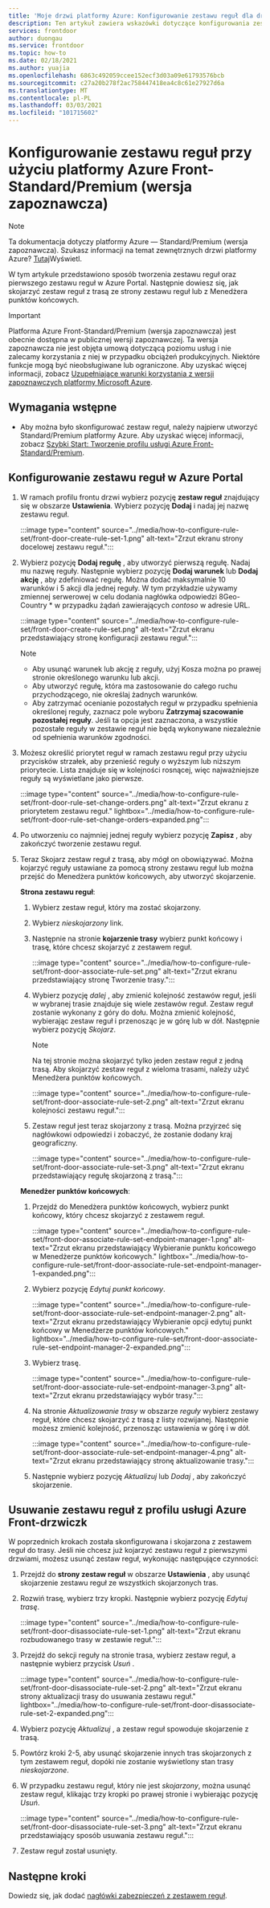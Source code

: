 ```yaml
---
title: 'Moje drzwi platformy Azure: Konfigurowanie zestawu reguł dla drzwi przednich'
description: Ten artykuł zawiera wskazówki dotyczące konfigurowania zestawu reguł.
services: frontdoor
author: duongau
ms.service: frontdoor
ms.topic: how-to
ms.date: 02/18/2021
ms.author: yuajia
ms.openlocfilehash: 6863c492059ccee152ecf3d03a09e61793576bcb
ms.sourcegitcommit: c27a20b278f2ac758447418ea4c8c61e27927d6a
ms.translationtype: MT
ms.contentlocale: pl-PL
ms.lasthandoff: 03/03/2021
ms.locfileid: "101715602"
---
```

# <a name="configure-a-rule-set-with-azure-front-door-standardpremium-preview"></a>Konfigurowanie zestawu reguł przy użyciu platformy Azure Front-Standard/Premium (wersja zapoznawcza)

> [!Note]
> Ta dokumentacja dotyczy platformy Azure — Standard/Premium (wersja zapoznawcza). Szukasz informacji na temat zewnętrznych drzwi platformy Azure? [Tutaj](../front-door-overview.md)Wyświetl.

W tym artykule przedstawiono sposób tworzenia zestawu reguł oraz pierwszego zestawu reguł w Azure Portal. Następnie dowiesz się, jak skojarzyć zestaw reguł z trasą ze strony zestawu reguł lub z Menedżera punktów końcowych.

> [!IMPORTANT]
> Platforma Azure Front-Standard/Premium (wersja zapoznawcza) jest obecnie dostępna w publicznej wersji zapoznawczej.
> Ta wersja zapoznawcza nie jest objęta umową dotyczącą poziomu usług i nie zalecamy korzystania z niej w przypadku obciążeń produkcyjnych. Niektóre funkcje mogą być nieobsługiwane lub ograniczone.
> Aby uzyskać więcej informacji, zobacz [Uzupełniające warunki korzystania z wersji zapoznawczych platformy Microsoft Azure](https://azure.microsoft.com/support/legal/preview-supplemental-terms/).

## <a name="prerequisites"></a>Wymagania wstępne

* Aby można było skonfigurować zestaw reguł, należy najpierw utworzyć Standard/Premium platformy Azure. Aby uzyskać więcej informacji, zobacz [Szybki Start: Tworzenie profilu usługi Azure Front-Standard/Premium](create-front-door-portal.md).

## <a name="configure-rule-set-in-azure-portal"></a>Konfigurowanie zestawu reguł w Azure Portal

1. W ramach profilu frontu drzwi wybierz pozycję **zestaw reguł** znajdujący się w obszarze **Ustawienia**. Wybierz pozycję **Dodaj** i nadaj jej nazwę zestawu reguł.

   :::image type="content" source="../media/how-to-configure-rule-set/front-door-create-rule-set-1.png" alt-text="Zrzut ekranu strony docelowej zestawu reguł.":::
    
1. Wybierz pozycję **Dodaj regułę** , aby utworzyć pierwszą regułę. Nadaj mu nazwę reguły. Następnie wybierz pozycję **Dodaj warunek** lub **Dodaj akcję** , aby zdefiniować regułę. Można dodać maksymalnie 10 warunków i 5 akcji dla jednej reguły. W tym przykładzie używamy zmiennej serwerowej w celu dodania nagłówka odpowiedzi 8Geo-Country * w przypadku żądań zawierających *contoso* w adresie URL.

   :::image type="content" source="../media/how-to-configure-rule-set/front-door-create-rule-set.png" alt-text="Zrzut ekranu przedstawiający stronę konfiguracji zestawu reguł.":::
    
    > [!NOTE]
    > * Aby usunąć warunek lub akcję z reguły, użyj Kosza można po prawej stronie określonego warunku lub akcji.
    > * Aby utworzyć regułę, która ma zastosowanie do całego ruchu przychodzącego, nie określaj żadnych warunków.
    > * Aby zatrzymać ocenianie pozostałych reguł w przypadku spełnienia określonej reguły, zaznacz pole wyboru **Zatrzymaj szacowanie pozostałej reguły**. Jeśli ta opcja jest zaznaczona, a wszystkie pozostałe reguły w zestawie reguł nie będą wykonywane niezależnie od spełnienia warunków zgodności.  

1. Możesz określić priorytet reguł w ramach zestawu reguł przy użyciu przycisków strzałek, aby przenieść reguły o wyższym lub niższym priorytecie. Lista znajduje się w kolejności rosnącej, więc najważniejsze reguły są wyświetlane jako pierwsze.

   :::image type="content" source="../media/how-to-configure-rule-set/front-door-rule-set-change-orders.png" alt-text="Zrzut ekranu z priorytetem zestawu reguł." lightbox="../media/how-to-configure-rule-set/front-door-rule-set-change-orders-expanded.png":::

1. Po utworzeniu co najmniej jednej reguły wybierz pozycję **Zapisz** , aby zakończyć tworzenie zestawu reguł.

1. Teraz Skojarz zestaw reguł z trasą, aby mógł on obowiązywać. Można kojarzyć reguły ustawiane za pomocą strony zestawu reguł lub można przejść do Menedżera punktów końcowych, aby utworzyć skojarzenie.
 
    **Strona zestawu reguł**: 
    
    1. Wybierz zestaw reguł, który ma zostać skojarzony.
    
    1. Wybierz *nieskojarzony* link.
     

    1. Następnie na stronie **kojarzenie trasy** wybierz punkt końcowy i trasę, które chcesz skojarzyć z zestawem reguł. 
    
        :::image type="content" source="../media/how-to-configure-rule-set/front-door-associate-rule-set.png" alt-text="Zrzut ekranu przedstawiający stronę Tworzenie trasy.":::    
        
    1. Wybierz pozycję *dalej* , aby zmienić kolejność zestawów reguł, jeśli w wybranej trasie znajduje się wiele zestawów reguł. Zestaw reguł zostanie wykonany z góry do dołu. Można zmienić kolejność, wybierając zestaw reguł i przenosząc je w górę lub w dół. Następnie wybierz pozycję *Skojarz*.
    
        > [!Note]
        > Na tej stronie można skojarzyć tylko jeden zestaw reguł z jedną trasą. Aby skojarzyć zestaw reguł z wieloma trasami, należy użyć Menedżera punktów końcowych.
    
        :::image type="content" source="../media/how-to-configure-rule-set/front-door-associate-rule-set-2.png" alt-text="Zrzut ekranu kolejności zestawu reguł.":::
    
    1. Zestaw reguł jest teraz skojarzony z trasą. Można przyjrzeć się nagłówkowi odpowiedzi i zobaczyć, że zostanie dodany kraj geograficzny.
    
        :::image type="content" source="../media/how-to-configure-rule-set/front-door-associate-rule-set-3.png" alt-text="Zrzut ekranu przedstawiający regułę skojarzoną z trasą.":::

   **Menedżer punktów końcowych**: 
    
    1. Przejdź do Menedżera punktów końcowych, wybierz punkt końcowy, który chcesz skojarzyć z zestawem reguł.
    
        :::image type="content" source="../media/how-to-configure-rule-set/front-door-associate-rule-set-endpoint-manager-1.png" alt-text="Zrzut ekranu przedstawiający Wybieranie punktu końcowego w Menedżerze punktów końcowych." lightbox="../media/how-to-configure-rule-set/front-door-associate-rule-set-endpoint-manager-1-expanded.png":::

    1. Wybierz pozycję *Edytuj punkt końcowy*.  
    
        :::image type="content" source="../media/how-to-configure-rule-set/front-door-associate-rule-set-endpoint-manager-2.png" alt-text="Zrzut ekranu przedstawiający Wybieranie opcji edytuj punkt końcowy w Menedżerze punktów końcowych." lightbox="../media/how-to-configure-rule-set/front-door-associate-rule-set-endpoint-manager-2-expanded.png":::

    1. Wybierz trasę. 
    
         :::image type="content" source="../media/how-to-configure-rule-set/front-door-associate-rule-set-endpoint-manager-3.png" alt-text="Zrzut ekranu przedstawiający wybór trasy.":::
    
    1. Na stronie *Aktualizowanie trasy* w obszarze *reguły* wybierz zestawy reguł, które chcesz skojarzyć z trasą z listy rozwijanej. Następnie możesz zmienić kolejność, przenosząc ustawienia w górę i w dół. 
    
        :::image type="content" source="../media/how-to-configure-rule-set/front-door-associate-rule-set-endpoint-manager-4.png" alt-text="Zrzut ekranu przedstawiający stronę aktualizowanie trasy.":::
    
    1. Następnie wybierz pozycję *Aktualizuj* lub *Dodaj* , aby zakończyć skojarzenie.

## <a name="delete-a-rule-set-from-your-azure-front-door-profile"></a>Usuwanie zestawu reguł z profilu usługi Azure Front-drzwiczk

W poprzednich krokach została skonfigurowana i skojarzona z zestawem reguł do trasy. Jeśli nie chcesz już kojarzyć zestawu reguł z pierwszymi drzwiami, możesz usunąć zestaw reguł, wykonując następujące czynności:

1. Przejdź do **strony zestaw reguł** w obszarze **Ustawienia** , aby usunąć skojarzenie zestawu reguł ze wszystkich skojarzonych tras.

1. Rozwiń trasę, wybierz trzy kropki. Następnie wybierz pozycję *Edytuj trasę*.

   :::image type="content" source="../media/how-to-configure-rule-set/front-door-disassociate-rule-set-1.png" alt-text="Zrzut ekranu rozbudowanego trasy w zestawie reguł.":::

1. Przejdź do sekcji reguły na stronie trasa, wybierz zestaw reguł, a następnie wybierz przycisk *Usuń* . 

   :::image type="content" source="../media/how-to-configure-rule-set/front-door-disassociate-rule-set-2.png" alt-text="Zrzut ekranu strony aktualizacji trasy do usuwania zestawu reguł." lightbox="../media/how-to-configure-rule-set/front-door-disassociate-rule-set-2-expanded.png":::

1. Wybierz pozycję *Aktualizuj* , a zestaw reguł spowoduje skojarzenie z trasą.

1. Powtórz kroki 2-5, aby usunąć skojarzenie innych tras skojarzonych z tym zestawem reguł, dopóki nie zostanie wyświetlony stan trasy *nieskojarzone*.

1. W przypadku zestawu reguł, który nie jest *skojarzony*, można usunąć zestaw reguł, klikając trzy kropki po prawej stronie i wybierając pozycję *Usuń*. 

   :::image type="content" source="../media/how-to-configure-rule-set/front-door-disassociate-rule-set-3.png" alt-text="Zrzut ekranu przedstawiający sposób usuwania zestawu reguł.":::

1. Zestaw reguł został usunięty.

## <a name="next-steps"></a>Następne kroki

Dowiedz się, jak dodać [nagłówki zabezpieczeń z zestawem reguł](how-to-add-security-headers.md).
